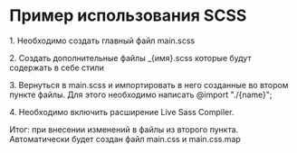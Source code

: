 <html>
  <body>
    <h1>Пример использования SCSS</h1>
    <p>1. Необходимо создать главный файл main.scss</p>
    <p>
      2. Создать дополнительные файлы _{имя}.scss
      которые будут содержать в себе стили      
    </p>
    <p>
      3. Вернуться в main.scss и импортировать в него
      созданные во втором пункте файлы.
      Для этого необходимо написать @import "./{name}";
    </p>
    <p>4. Необходимо включить расширение Live Sass Compiler.</p>
    <p>
      Итог: при внесении изменений в файлы из второго пункта.
      Автоматически будет создан файл main.css и main.css.map
    </p>
  </body>
</html>
